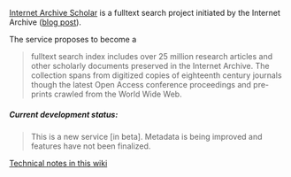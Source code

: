 [Internet Archive Scholar](https://scholar.archive.org/) is a fulltext search project initiated by the Internet Archive ([blog post](https://blog.archive.org/2020/09/15/how-the-internet-archive-is-ensuring-permanent-access-to-open-access-journal-articles/)). 

The service proposes to become a 
> fulltext search index includes over 25 million research articles and other scholarly documents preserved in the Internet Archive. The collection spans from digitized copies of eighteenth century journals though the latest Open Access conference proceedings and pre-prints crawled from the World Wide Web. 

##### Current development status: 

> This is a new service [in beta]. Metadata is being improved and features have not been finalized.

[Technical notes in this wiki](https://github.com/thoth-pub/thoth/wiki/Internet-Archive#fatcatinternet-archive-scholar)